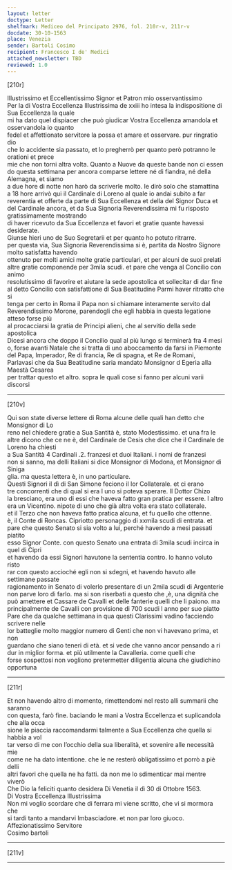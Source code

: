 ```yaml
---
layout: letter
doctype: Letter
shelfmark: Mediceo del Principato 2976, fol. 210r-v, 211r-v
docdate: 30-10-1563
place: Venezia
sender: Bartoli Cosimo
recipient: Francesco I de' Medici
attached_newsletter: TBD
reviewed: 1.0
---
```


[210r]  
  
  
Illustrissimo et Eccellentissimo Signor et Patron mio osservantissimo  
Per la di Vostra Eccellenza Illustrissima de xxiii ho intesa la indispositione di Sua Eccellenza la quale  
mi ha dato quel dispiacer che può giudicar Vostra Eccellenza amandola et osservandola io quanto  
fedel et affettionato servitore la possa et amare et osservare. pur ringratio dio  
che lo accidente sia passato, et lo pregherrò per quanto però potranno le orationi et prece  
mie che non torni altra volta. Quanto a Nuove da queste bande non ci essen  
do questa settimana per ancora comparse lettere né di fiandra, né della Alemagna, et siamo  
a due hore di notte non harò da scriverle molto. le dirò solo che stamattina  
a 18 hore arrivò qui il Cardinale di Loreno al quale io andai subito a far  
reverentia et offerte da parte di Sua Eccellenza et della del Signor Duca et  
del Cardinale ancora, et da Sua Signoria Reverendissima mi fu risposto gratissimamente mostrando  
di haver ricevuto da Sua Eccellenza et favori et gratie quante havessi desiderate.  
Giunse hieri uno de Suo Segretarii et per quanto ho potuto ritrarre.  
per questa via, Sua Signoria Reverendissima si è, partita da Nostro Signore molto satisfatta havendo  
ottenuto per molti amici molte gratie particulari, et per alcuni de suoi prelati  
altre gratie componende per 3mila scudi. et pare che venga al Concilio con animo  
resolutissimo di favorire et aiutare la sede apostolica et sollecitar di dar fine  
al detto Concilio con satisfattione di Sua Beatitudine Parmi haver ritratto che si  
tenga per certo in Roma il Papa non si chiamare interamente servito dal  
Reverendissimo Morone, parendogli che egli habbia in questa legatione atteso forse più  
al procacciarsi la gratia de Principi alieni, che al servitio della sede apostolica  
Dicesi ancora che doppo il Concilio qual al più lungo si terminerà fra 4 mesi  
o, forse avanti Natale che si tratta di uno aboccamento da farsi in Piemonte  
del Papa, Imperador, Re di francia, Re di spagna, et Re de Romani,  
Parlavasi che da Sua Beatitudine saria mandato Monsignor d Egeria alla Maestà Cesarea  
per trattar questo et altro. sopra le quali cose si fanno per alcuni varii discorsi  
  
---  

[210v]  
  
  
Qui son state diverse lettere di Roma alcune delle quali han detto che Monsignor di Lo  
reno nel chiedere gratie a Sua Santità è, stato Modestissimo. et una fra le  
altre dicono che ce ne è, del Cardinale de Cesis che dice che il Cardinale de Loreno ha chiesti  
a Sua Santità 4 Cardinali .2. franzesi et duoi Italiani. i nomi de franzesi  
non si sanno, ma delli Italiani si dice Monsignor di Modona, et Monsignor di Siniga  
glia. ma questa lettera è, in uno particulare.  
Questi Signori il dì di San Simone feciono il lor Collaterale. et ci erano  
tre concorrenti che di qual si era l uno si poteva sperare. Il Dottor Chizo  
la bresciano, era uno di essi che haveva fatto gran pratica per essere. l altro  
era un Vicentino. nipote di uno che già altra volta era stato collaterale.  
et il Terzo che non haveva fatto pratica alcuna, et fu quello che ottenne.  
è, il Conte di Roncas. Cipriotto personaggio di xxmila scudi di entrata. et  
pare che questo Senato si sia volto a lui, perché havendo a mesi passati piatito  
esso Signor Conte. con questo Senato una entrata di 3mila scudi incirca in quel di Cipri  
et havendo da essi Signori havutone la sententia contro. lo hanno voluto risto  
rar con questo accioché egli non si sdegni, et havendo havuto alle settimane passate  
ragionamento in Senato di volerlo presentare di un 2mila scudi di Argenterie  
non parve loro di farlo. ma si son riserbati a questo che ,è, una dignità che  
può amettere et Cassare de Cavalli et delle fanterie quelli che li paiono. ma  
principalmente de Cavalli con provisione di 700 scudi l anno per suo piatto  
Pare che da qualche settimana in qua questi Clarissimi vadino facciendo scrivere nelle  
lor batteglie molto maggior numero di Genti che non vi havevano prima, et non  
guardano che siano teneri di età. et si vede che vanno ancor pensando a ri  
dur in miglior forma. et più utilmente la Cavalleria. come quelli che  
forse sospettosi non vogliono pretermetter diligentia alcuna che giudichino opportuna  
  
---  

[211r]  
  
  
Et non havendo altro di momento, rimettendomi nel resto alli summarii che saranno  
con questa, farò fine. baciando le mani a Vostra Eccellenza et suplicandola che alla occa  
sione le piaccia raccomandarmi talmente a Sua Eccellenza che quella si habbia a vol  
tar verso di me con l’occhio della sua liberalità, et sovenire alle necessità mie  
come ne ha dato intentione. che le ne resterò obligatissimo et porrò a piè delli  
altri favori che quella ne ha fatti. da non me lo sdimenticar mai mentre viverò  
Che Dio la feliciti quanto desidera Di Venetia il dì 30 di Ottobre 1563.  
Di Vostra Eccellenza Illustrissima  
Non mi voglio scordare che di ferrara mi viene scritto, che vi si mormora che  
si tardi tanto a mandarvi Imbasciadore. et non par loro giuoco.  
Affezionatissimo Servitore  
Cosimo bartoli  
  
---  

[211v]  
  
  
  
---  

